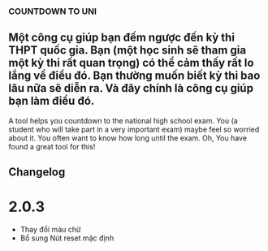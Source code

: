 ### COUNTDOWN TO UNI
Một công cụ giúp bạn đếm ngược đến kỳ thi THPT quốc gia. Bạn (một học sinh sẽ tham gia một kỳ thi rất quan trọng) có thể cảm thấy rất lo lắng về điều đó. Bạn thường muốn biết kỳ thi bao lâu nữa sẽ diễn ra. Và đây chính là công cụ giúp bạn làm điều đó.
----
A tool helps you countdown to the national high school exam. You (a student who will take part in a very important exam) maybe feel so worried about it. You often want to know how long until the exam. Oh, You have found a great tool for this!

## Changelog
# 2.0.3
- Thay đổi màu chữ
- Bổ sung Nút reset mặc định
